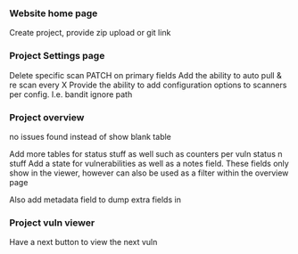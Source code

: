 ### Website home page
Create project, provide zip upload or git link

### Project Settings page
Delete specific scan
PATCH on primary fields
Add the ability to auto pull & re scan every X
Provide the ability to add configuration options to scanners per config. I.e. bandit ignore path

### Project overview
no issues found instead of show blank table

Add more tables for status stuff as well such as counters per vuln status n stuff
Add a state for vulnerabilities as well as a notes field. These fields only show in the viewer, however can also be used as a filter within the overview page

Also add metadata field to dump extra fields in

### Project vuln viewer

Have a next button to view the next vuln
